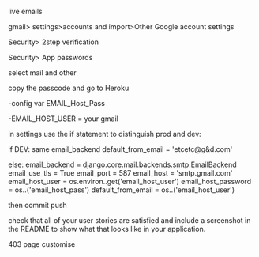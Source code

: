 
live emails

gmail> settings>accounts and import>Other Google account settings

Security> 2step verification

Security> App passwords

select mail and other

copy the passcode and go to Heroku

-config var EMAIL_Host_Pass 

-EMAIL_HOST_USER = your gmail

in settings use the if statement to distinguish prod and dev:

if DEV:
same email_backend
default_from_email = 'etcetc@g&d.com'

else:
email_backend = django.core.mail.backends.smtp.EmailBackend
email_use_tls = True
email_port = 587
email_host = 'smtp.gmail.com'
email_host_user = os.environ..get('email_host_user')
email_host_password = os..('email_host_pass')
default_from_email = os..('email_host_user')

then commit push


check that all of your user stories are satisfied and include a screenshot in the README to show what that looks like in your application.


403 page customise


